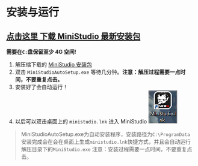 # 安装与运行

## [点击这里 下载 MiniStudio 最新安装包](https://www.mini1.cn/)

**需要在`C:`盘保留至少 4G 空间!**

1. 解压缩下载的 [MiniStudio 安装包](https://www.mini1.cn/)
2. 双击 `MiniStudioAutoSetup.exe`  等待几分钟。**注意：解压过程需要一点时间，不要重复点击。**
3. 安装好了会自动运行！ 
4. 以后可以双击桌面上的 `ministudio.lnk` 进入 MiniStudio
![ministudio.lnk](images/SetUp.png)  

> MiniStudioAutoSetup.exe为自动安装程序，安装路径为`C:\ProgramData`
> 安装完成会在会在桌面上生成`ministudio.lnk`快捷方式，并且会自动运行解压目录下的`MiniStudio.exe`
> 注意：安装过程需要一点时间，不要重复点击。
